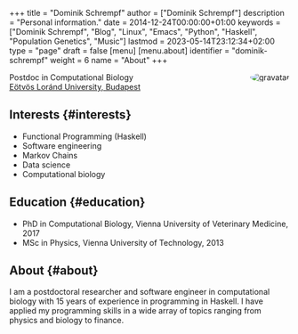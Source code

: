 +++
title = "Dominik Schrempf"
author = ["Dominik Schrempf"]
description = "Personal information."
date = 2014-12-24T00:00:00+01:00
keywords = ["Dominik Schrempf", "Blog", "Linux", "Emacs", "Python", "Haskell", "Population Genetics", "Music"]
lastmod = 2023-05-14T23:12:34+02:00
type = "page"
draft = false
[menu]
  [menu.about]
    identifier = "dominik-schrempf"
    weight = 6
    name = "About"
+++

<img style="border-radius: 50%; float: right;"
     src="https://www.gravatar.com/avatar/b05a00fb86fa378973181afd07c7e548?s=150"
     alt="gravatar"
     title="Dominik Schrempf"/>

<span class="icons-item"> <a href="https://github.com/dschrempf" target="_blank"><i class="fab fa-github"></i></a></span>
<span class="icons-item"> <a href="https://www.stackoverflow.com/users/3536806" target="_blank"><i class="fab fa-stack-overflow fa-1x"></i></a></span>
<span class="icons-item"> <a rel="me" href="https://fosstodon.org/@dschrempf" target="_blank"><i class="fab fa-mastodon fa-1x"></i></a></span>
<span class="icons-item"> <a href="https://orcid.org/0000-0001-8865-9237" target="_blank"><i class="fab fa-orcid fa-1x"></i></a></span>
<span class="icons-item"> <a href="https://scholar.google.com/citations?user=3pvnGAcAAAAJ" target="_blank"><i class="fab fa-google fa-1x"></i></a></span>
<span class="icons-item"> <a href="mailto:dominik.schrempf@gmail.com"><i class="fas fa-envelope fa-1x"></i></a></span>
<span class="icons-item"> <a href="/gpg_public_key.txt"><i class="fas fa-key fa-1x"></i></a></span>

Postdoc in Computational Biology<br />
[Eötvös Loránd University, Budapest](https://www.elte.hu/en/)


## Interests {#interests}

-   Functional Programming (Haskell)
-   Software engineering
-   Markov Chains
-   Data science
-   Computational biology


## Education {#education}

-   PhD in Computational Biology, Vienna University of Veterinary Medicine, 2017
-   MSc in Physics, Vienna University of Technology, 2013


## About {#about}

I am a postdoctoral researcher and software engineer in computational biology
with 15 years of experience in programming in Haskell. I have applied my
programming skills in a wide array of topics ranging from physics and biology to
finance.
